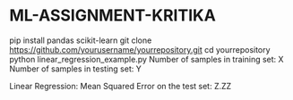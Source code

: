 # ML-ASSIGNMENT-KRITIKA
pip install pandas scikit-learn
git clone https://github.com/yourusername/yourrepository.git
cd yourrepository
python linear_regression_example.py
Number of samples in training set: X
Number of samples in testing set: Y

Linear Regression:
Mean Squared Error on the test set: Z.ZZ
